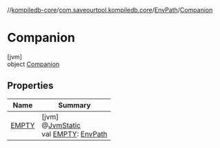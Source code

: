 //[kompiledb-core](../../../../index.md)/[com.saveourtool.kompiledb.core](../../index.md)/[EnvPath](../index.md)/[Companion](index.md)

# Companion

[jvm]\
object [Companion](index.md)

## Properties

| Name | Summary |
|---|---|
| [EMPTY](-e-m-p-t-y.md) | [jvm]<br>@[JvmStatic](https://kotlinlang.org/api/latest/jvm/stdlib/kotlin.jvm/-jvm-static/index.html)<br>val [EMPTY](-e-m-p-t-y.md): [EnvPath](../index.md) |
